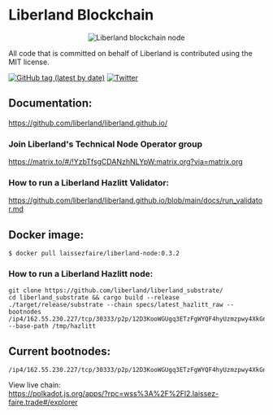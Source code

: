 # Liberland Blockchain    
<p>
<center>

  <img style="max-height: 250px;" alt="Liberland blockchain node" title="Liberland Logo" src="Liberland_official_znak.png">
</center>
</p>


All code that is committed on behalf of Liberland is contributed using the MIT license.

[![GitHub tag (latest by date)](https://img.shields.io/github/v/tag/liberland/liberland_substrate)](https://github.com/liberland/liberland_substrate/tags) [![Twitter](https://img.shields.io/badge/Twitter-gray?logo=twitter)](https://twitter.com/liberland)


## Documentation:  
https://github.com/liberland/liberland.github.io/    


### Join Liberland's Technical Node Operator group   
https://matrix.to/#/!YzbTfsgCDANzhNLYpW:matrix.org?via=matrix.org  


### How to run a Liberland Hazlitt Validator:    
https://github.com/liberland/liberland.github.io/blob/main/docs/run_validator.md   

## Docker image:   
`$ docker pull laissezfaire/liberland-node:0.3.2`


### How to run a Liberland Hazlitt node:    
```shell
git clone https://github.com/liberland/liberland_substrate/
cd liberland_substrate && cargo build --release
./target/release/substrate --chain specs/latest_hazlitt_raw --bootnodes /ip4/162.55.230.227/tcp/30333/p2p/12D3KooWGUgq3ETzFgWYQF4hyUzmzpwy4XkGnyCVcxLoymy3oWoK --base-path /tmp/hazlitt
```   

## Current bootnodes:
```
/ip4/162.55.230.227/tcp/30333/p2p/12D3KooWGUgq3ETzFgWYQF4hyUzmzpwy4XkGnyCVcxLoymy3oWoK
```


View live chain:   
https://polkadot.js.org/apps/?rpc=wss%3A%2F%2Fl2.laissez-faire.trade#/explorer




